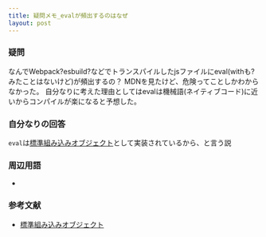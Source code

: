 ```yaml
---
title: 疑問メモ_evalが頻出するのはなぜ
layout: post
---
```


### 疑問
なんでWebpack?esbuild?などでトランスパイルしたjsファイルにeval(withも?みたことはないけど)が頻出するの？
MDNを見たけど、危険ってことしかわからなかった。
自分なりに考えた理由としてはevalは機械語(ネイティブコード)に近いからコンパイルが楽になると予想した。

### 自分なりの回答
`eval`は[標準組み込みオブジェクト](https://developer.mozilla.org/ja/docs/Web/JavaScript/Reference/Global_Objects)として実装されているから、と言う説

### 周辺用語
- 


### 参考文献
- [標準組み込みオブジェクト](https://developer.mozilla.org/ja/docs/Web/JavaScript/Reference/Global_Objects)